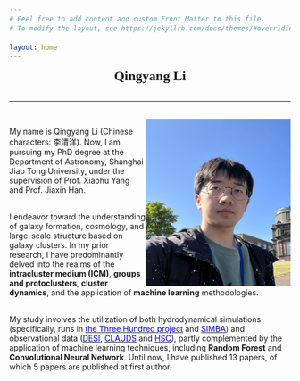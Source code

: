 ```yaml
---
# Feel free to add content and custom Front Matter to this file.
# To modify the layout, see https://jekyllrb.com/docs/themes/#overriding-theme-defaults

layout: home
---
```



<b><center><font size=5 face = '黑体'>Qingyang Li</font></center></b> &nbsp;&nbsp;

---------------------------------------------------------------------------------

<br>

<img align="right" width="260" height="300" src="./images/me.jpeg"> 


<!-- <div align=right>
![Bear](./images/Bear.jpg){:class="img-responsive"}
</div> -->

<p style="width:480px">
My name is Qingyang Li (Chinese characters: 李清洋). Now, I am pursuing my PhD degree at the Department of Astronomy, Shanghai Jiao Tong University, under the supervision of Prof. Xiaohu Yang and Prof. Jiaxin Han. <br><br> 

I endeavor toward the understanding of galaxy formation, cosmology, and large-scale structure based on galaxy clusters. In my prior research, I have predominantly delved into the realms of the <b>intracluster medium (ICM)</b>, <b>groups and protoclusters</b>, <b>cluster dynamics</b>, and the application of <b>machine learning</b> methodologies. <br><br>

My study involves the utilization of both hydrodynamical simulations (specifically, runs in <a href="http://popia.ft.uam.es/The300-2022/Home.html" target= "_blank"><font color="#0000dd">the Three Hundred project</font></a> and <a href="http://simba.roe.ac.uk/" target= "_blank"><font color="#0000dd">SIMBA</font></a>) and observational data (<a href="https://www.desi.lbl.gov/" target= "_blank"><font color="#0000dd">DESI</font></a>, <a href="https://www.clauds.net/" target= "_blank"><font color="#0000dd">CLAUDS</font></a> and <a href="https://hsc-release.mtk.nao.ac.jp/doc/" target= "_blank"><font color="#0000dd">HSC</font></a>), partly complemented by the application of machine learning techniques, including <b>Random Forest</b> and <b>Convolutional Neural Network</b>. Until now, I have published 13 papers, of which 5 papers are published at first author. <br><br>
  


</p>

<!--
I am involved with <a herf="http://popia.ft.uam.es/The300-2022/Home.html"><font color="#0000dd">"the Three Hundred project"</font></a> and Subaru <a herf="https://pfs.ipmu.jp/#:~:text=The%20PFS%20measures%20the%20large%20scale%20galaxy%20distribution,galaxies%20from%20cosmic%20dawn%20to%20the%20present%20day"><font color="#0000dd">Prime Focus Spectrograph (PFS)</font></a>. I learned to deal with simulation and observation data, and did analysis with machine learning tool. In the future, I am interested in the analysis of distant galaxies and doing works with machine learning.  
</p>
-->
